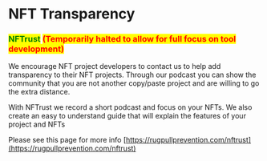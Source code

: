 # NFT Transparency

### <mark style="color:green;">NFTrust</mark> <mark style="color:red;">**(Temporarily halted to allow for full focus on tool development)**</mark>

We encourage NFT project developers to contact us to help add transparency to their NFT projects. Through our podcast you can show the community that you are not another copy/paste project and are willing to go the extra distance.&#x20;

With NFTrust we record a short podcast and focus on your NFTs. We also create an easy to understand guide that will explain the features of your project and NFTs

Please see this page for more info [https://rugpullprevention.com/nftrust](https://rugpullprevention.com/nftrust)
